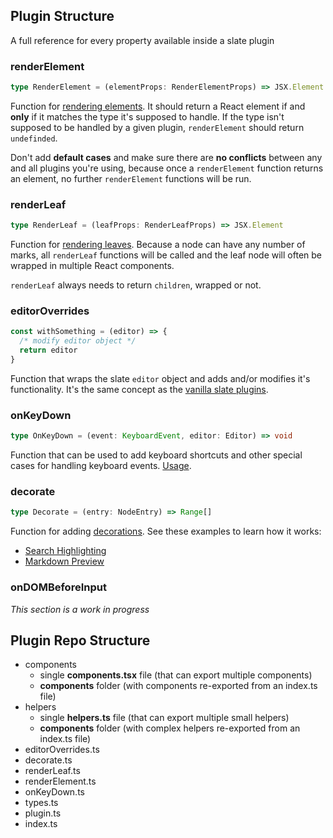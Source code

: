 ## Plugin Structure

A full reference for every property available inside a slate plugin

### renderElement

```ts
type RenderElement = (elementProps: RenderElementProps) => JSX.Element | undefined
```

Function for [rendering elements](https://docs.slatejs.org/concepts/08-rendering). It should return a React element if and **only** if it matches the type it's supposed to handle. If the type isn't supposed to be handled by a given plugin, `renderElement` should return `undefinded`.

Don't add **default cases** and make sure there are **no conflicts** between any and all plugins you're using, because once a `renderElement` function returns an element, no further `renderElement` functions will be run.

### renderLeaf

```ts
type RenderLeaf = (leafProps: RenderLeafProps) => JSX.Element
```

Function for [rendering leaves](https://docs.slatejs.org/concepts/08-rendering#leaves). Because a node can have any number of marks, all `renderLeaf` functions will be called and the leaf node will often be wrapped in multiple React components.

`renderLeaf` always needs to return `children`, wrapped or not.

### editorOverrides

```js
const withSomething = (editor) => {
  /* modify editor object */
  return editor
}
```

Function that wraps the slate `editor` object and adds and/or modifies it's functionality. It's the same concept as the [vanilla slate plugins](https://docs.slatejs.org/concepts/07-plugins).

### onKeyDown

```ts
type OnKeyDown = (event: KeyboardEvent, editor: Editor) => void
```

Function that can be used to add keyboard shortcuts and other special cases for handling keyboard events. [Usage](https://docs.slatejs.org/walkthroughs/02-adding-event-handlers).

### decorate

```ts
type Decorate = (entry: NodeEntry) => Range[]
```

Function for adding [decorations](https://docs.slatejs.org/concepts/08-rendering#decorations). See these examples to learn how it works:

- [Search Highlighting](https://github.com/ianstormtaylor/slate/blob/master/site/examples/search-highlighting.js)
- [Markdown Preview](https://github.com/ianstormtaylor/slate/blob/master/site/examples/markdown-preview.js)

### onDOMBeforeInput

<!-- TODO: this section needs to be written -->

_This section is a work in progress_

## Plugin Repo Structure

- components 
  - single **components.tsx** file (that can export multiple components)
  - **components** folder (with components re-exported from an index.ts file)
- helpers
  - single **helpers.ts** file (that can export multiple small helpers)
  - **components** folder (with complex helpers re-exported from an index.ts file)
- editorOverrides.ts
- decorate.ts
- renderLeaf.ts
- renderElement.ts
- onKeyDown.ts
- types.ts
- plugin.ts
- index.ts